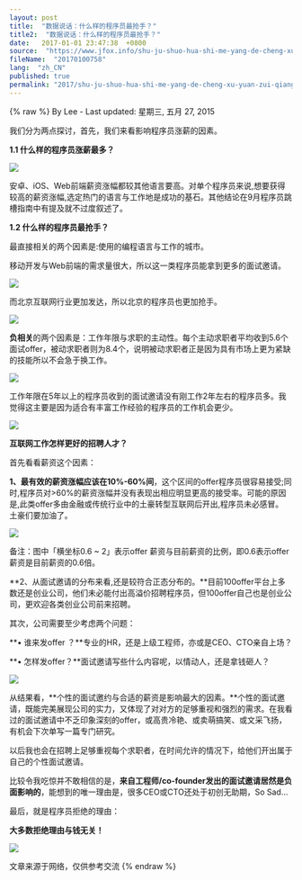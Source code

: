 ```yaml
---
layout: post
title:  "数据说话：什么样的程序员最抢手？"
title2:  "数据说话：什么样的程序员最抢手？"
date:   2017-01-01 23:47:38  +0800
source:  "https://www.jfox.info/shu-ju-shuo-hua-shi-me-yang-de-cheng-xu-yuan-zui-qiang-shou.html"
fileName:  "20170100758"
lang:  "zh_CN"
published: true
permalink: "2017/shu-ju-shuo-hua-shi-me-yang-de-cheng-xu-yuan-zui-qiang-shou.html"
---
```

{% raw %}
By Lee - Last updated: 星期三, 五月 27, 2015

我们分为两点探讨，首先，我们来看影响程序员涨薪的因素。

**1.1 什么样的程序员涨薪最多？**

![](/wp-content/uploads/2015/05/8854614591.png)

安卓、iOS、Web前端薪资涨幅都较其他语言要高。对单个程序员来说,想要获得较高的薪资涨幅,选定热门的语言与工作地是成功的基石。其他结论在9月程序员跳槽指南中有提及就不过度叙述了。

**1.2 什么样的程序员最抢手？**

最直接相关的两个因素是:使用的编程语言与工作的城市。

移动开发与Web前端的需求量很大，所以这一类程序员能拿到更多的面试邀请。

![](/wp-content/uploads/2015/05/5592325781.png)

而北京互联网行业更加发达，所以北京的程序员也更加抢手。

![](/wp-content/uploads/2015/05/3832905581.png)

**负相关**的两个因素是：工作年限与求职的主动性。每个主动求职者平均收到5.6个面试offer，被动求职者则为8.4个，说明被动求职者正是因为具有市场上更为紧缺的技能所以不会急于换工作。

![](/wp-content/uploads/2015/05/78560192501.png)

工作年限在5年以上的程序员收到的面试邀请没有刚工作2年左右的程序员多。我觉得这主要是因为适合有丰富工作经验的程序员的工作机会更少。

![](/wp-content/uploads/2015/05/3833104701.png)

**互联网工作怎样更好的招聘人才？**

首先看看薪资这个因素：

**1、最有效的薪资涨幅应该在10%-60%间**，这个区间的offer程序员很容易接受;同时,程序员对>60%的薪资涨幅并没有表现出相应明显更高的接受率。可能的原因是,此类offer多由金融或传统行业中的土豪转型互联网后开出,程序员未必感冒。 土豪们要加油了。

![](/wp-content/uploads/2015/05/8564452121.png)

备注：图中「横坐标0.6 ~ 2」表示offer 薪资与目前薪资的比例，即0.6表示offer 薪资是目前薪资的0.6倍。

**2、从面试邀请的分布来看,还是较符合正态分布的。**目前100offer平台上多数还是创业公司，他们未必能付出高溢价招聘程序员，但100offer自己也是创业公司，更欢迎各类创业公司前来招聘。

其次，公司需要至少考虑两个问题：

**• 谁来发offer ？**专业的HR，还是上级工程师，亦或是CEO、CTO亲自上场？

**• 怎样发offer？**面试邀请写些什么内容呢，以情动人，还是拿钱砸人？

![](/wp-content/uploads/2015/05/78560406241.png)

从结果看，**个性的面试邀约与合适的薪资是影响最大的因素。**个性的面试邀请，既能完美展现公司的实力，又体现了对对方的足够重视和强烈的需求。在我看过的面试邀请中不乏印象深刻的offer，或高贵冷艳、或卖萌搞笑、或文采飞扬，有机会下次单写一篇专门研究。

以后我也会在招聘上足够重视每个求职者，在时间允许的情况下，给他们开出属于自己的个性面试邀请。

比较令我吃惊并不敢相信的是，**来自工程师/co-founder发出的面试邀请居然是负面影响的**，能想到的唯一理由是，很多CEO或CTO还处于初创无助期，So Sad…

最后，就是程序员拒绝的理由：

**大多数拒绝理由与钱无关！**

![](/wp-content/uploads/2015/05/5592564031.png)

文章来源于网络，仅供参考交流
{% endraw %}
